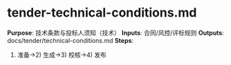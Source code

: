 # tender-technical-conditions.md

**Purpose**: 技术条款与投标人须知（技术）
**Inputs**: 合同/风控/评标规则
**Outputs**: docs/tender/technical-conditions.md
**Steps**:

1. 准备→2) 生成→3) 校核→4) 发布
